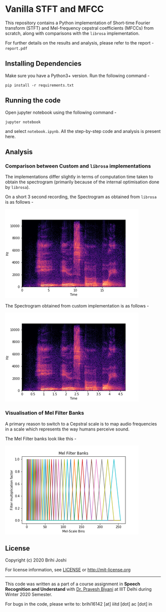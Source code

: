 # Vanilla STFT and MFCC

This repository contains a Python implementation of Short-time Fourier transform (STFT) and Mel-frequency cepstral coefficients (MFCCs) from scratch, along with comparisons with the ```librosa``` implementation.


For further details on the results and analysis, please refer to the report - ```report.pdf``` 

## Installing Dependencies

Make sure you have a Python3+ version. Run the following command - 

```
pip install -r requirements.txt
```

## Running the code

Open jupyter notebook using the following command - 

```
jupyter notebook
```

and select ```notebook.ipynb```. All the step-by-step code and analysis is present here.

## Analysis

### Comparison between Custom and ```librosa``` implementations

The implementations differ slightly in terms of computation time taken to obtain the spectrogram (primarily because of the internal optimisation done by ```librosa```).

On a short 3 second recording, the Spectrogram as obtained from ```librosa``` is as follows - 

![Librosa STFT implementation](./figures/librosa_stft_recording1.png)

The Spectrogram obtained from custom implementation is as follows - 

![Custom STFT implementation](./figures/my_stft_fft_recording1.png)

### Visualisation of Mel Filter Banks

A primary reason to switch to a Cepstral scale is to map audio frequencies in a scale which represents the way humans perceive sound. 

The Mel Filter banks look like this - 

![Mel Filter Banks](./figures/mel_filter_banks.png)


## License 

Copyright (c) 2020 Brihi Joshi

For license information, see [LICENSE](LICENSE) or http://mit-license.org


- - -

This code was written as a part of a course assignment in **Speech Recognition and Understand** with [Dr. Pravesh Biyani](https://www.iiitd.ac.in/praveshb) at IIIT Delhi during Winter 2020 Semester. 

For bugs in the code, please write to: brihi16142 [at] iiitd [dot] ac [dot] in

